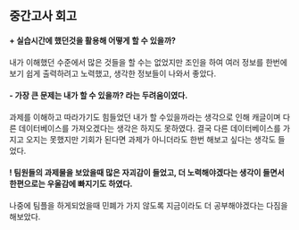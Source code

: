 ##  중간고사 회고

 ####  +   실습시간에 했던것을 활용해 어떻게 할 수 있을까?
   내가 이해했던 수준에서 많은 것들을 할 수는 없었지만 조인을 하여 여러 정보를 한번에 보기 쉽게 출력하려고 노력했고,
   생각한 정보들이 나와서 좋았다.
    
 #### -  가장 큰 문제는 내가 할 수 있을까? 라는 두려움이였다.
 과제를 이해하고 따라가기도 힘들었던 내가 할 수있을까라는 생각으로 인해
    캐글이며 다른 데이터베이스를 가져오겠다는 생각은 하지도 못하였다. 결국 다른 데이터베이스를 가지고 오지는 못했지만
    기회가 된다면 과제가 아니더라도 한번 해보고 싶다는 생각도 들었다.
    
#### !  팀원들의 과제물을 보았을때 많은 자괴감이 들었고, 더 노력해야겠다는 생각이 들면서 한편으로는 우울감에 빠지기도 하였다.
  나중에 팀플을 하게되었을때 민폐가 가지 않도록 지금이라도 더 공부해야겠다는 다짐을 해보았다. 
